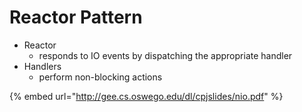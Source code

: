 # Reactor Pattern

* Reactor
  * responds to IO events by dispatching the appropriate handler
* Handlers
  * perform non-blocking actions



{% embed url="http://gee.cs.oswego.edu/dl/cpjslides/nio.pdf" %}



